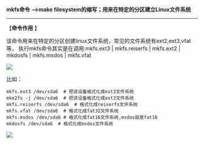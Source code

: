  **mkfs命令** **-->make filesystem的缩写；用来在特定的分区建立Linux文件系统**

 ****

 【**命令作用** 】

 该命令用来在特定的分区创建linux文件系统，常见的文件系统有ext2,ext3,vfat等， 执行mkfs命令其实是在调用:mkfs.ext3 | mkfs.reiserfs | mkfs.ext2 | mkdosfs | mkfs.msdos | mkfs.vfat

 

![][0]

 比如：
   
    mkfs.ext3 /dev/sda6  # 把该设备格式化成ext3文件系统  
    mke2fs -j /dev/sda6  # 把该设备格式化成ext3文件系统  
    mkfs.reiserfs /dev/sda6  # 格式化成reiserfs文件系统  
    mkfs.vfat /dev/sda6  # 格式化成fat32文件系统  
    mkfs.msdos /dev/sda6 # 格式化成fat16文件系统,msdos就是fat16  
    mkdosfs /dev/sda6  # 格式化成msdos文件系统

 

![][1]

[0]: ./img/20170429204031352.png
[1]: ./img/20170429204320824.png